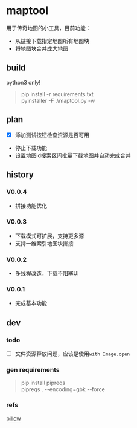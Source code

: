 # maptool
用于传奇地图的小工具，目前功能：
- 从链接下载指定地图所有地图块
- 将地图块合并成大地图

## build
python3 only!
> pip install -r requirements.txt  
> pyinstaller -F .\maptool.py -w

## plan
- [x] 添加测试按钮检查资源是否可用
- 停止下载功能
- 设置地图id搜索区间批量下载地图并自动完成合并

## history
### V0.0.4
- 拼接功能优化
### V0.0.3
- 下载模式可扩展，支持更多源
- 支持一维索引地图块拼接
### V0.0.2
- 多线程改造，下载不阻塞UI
### V0.0.1
- 完成基本功能

## dev
### todo
- [ ] 文件资源释放问题，应该是使用`with Image.open`
### gen requirements
> pip install pipreqs  
> pipreqs . --encoding=gbk --force

### refs
[pillow](https://pillow.readthedocs.io/en/latest/index.html)